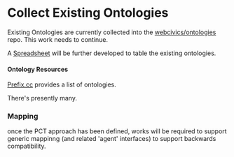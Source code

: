 # Collect Existing Ontologies

Existing Ontologies are currently collected into the [webcivics/ontologies](https://github.com/webcivics/ontologies/tree/2023) repo.  This work needs to continue.  

A [Spreadsheet](https://docs.google.com/spreadsheets/d/19IEgvdvwl_EOGhmIFinVQu4OerRojeje8PaZWGvoO4Q/edit#gid=1792718229) will be further developed to table the existing ontologies.

#### Ontology Resources

[Prefix.cc](https://prefix.cc/) provides a list of ontologies.

There's presently many.

### Mapping

once the PCT approach has been defined, works will be required to support generic mappinng (and related 'agent' interfaces) to support backwards compatibility. 

